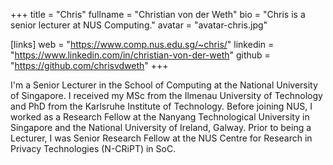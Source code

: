 +++
title = "Chris"
fullname = "Christian von der Weth"
bio = "Chris is a senior lecturer at NUS Computing."
avatar = "avatar-chris.jpg"

[links]
web = "https://www.comp.nus.edu.sg/~chris/"
linkedin = "https://www.linkedin.com/in/christian-von-der-weth"
github = "https://github.com/chrisvdweth"
+++

I'm a Senior Lecturer in the School of Computing at the National University of Singapore. I received my MSc from the Ilmenau University of Technology and PhD from the Karlsruhe Institute of Technology. Before joining NUS, I worked as a Research Fellow at the Nanyang Technological University in Singapore and the National University of Ireland, Galway. Prior to being a Lecturer, I was Senior Research Fellow at the NUS Centre for Research in Privacy Technologies (N-CRiPT) in SoC. 
